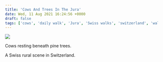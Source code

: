 ```yaml
---
title: 'Cows And Trees In The Jura'
date: Wed, 11 Aug 2021 16:24:56 +0000
draft: false
tags: ['cows', 'daily walk', 'Jura', 'Swiss walks', 'switzerland', 'walking']
---
```


![](https://www.main-vision.com/richard/blog/wp-content/uploads/2021/08/img_6734-1024x768.jpg)

Cows resting beneath pine trees.

A Swiss rural scene in Switzerland.